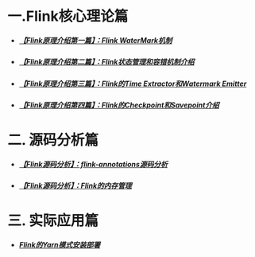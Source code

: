 # 一.Flink核心理论篇

- ##### [【Flink原理介绍第一篇】：Flink WaterMark机制](https://blog.csdn.net/hxcaifly/article/details/83010644)

- #####  [【Flink原理介绍第二篇】：Flink状态管理和容错机制介绍](https://blog.csdn.net/hxcaifly/article/details/84061475)

- ##### [【Flink原理介绍第三篇】：Flink的Time Extractor和Watermark Emitter](https://blog.csdn.net/hxcaifly/article/details/84143028)

- ##### [【Flink原理介绍第四篇】：Flink的Checkpoint和Savepoint介绍](https://blog.csdn.net/hxcaifly/article/details/84673292)



# 二. 源码分析篇

- ##### [【Flink源码分析】：flink-annotations源码分析](https://blog.csdn.net/hxcaifly/article/details/84558346)

- ##### [【Flink源码分析】：Flink的内存管理](https://blog.csdn.net/hxcaifly/article/details/84889595)

# 三. 实际应用篇
- #####  [Flink的Yarn模式安装部署](https://blog.csdn.net/hxcaifly/article/details/84966527)
